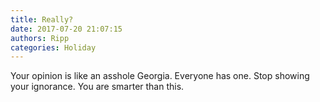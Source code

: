 ```yaml
---
title: Really?
date: 2017-07-20 21:07:15
authors: Ripp
categories: Holiday
---
```


 Your opinion is like an asshole Georgia. Everyone has one. Stop showing your ignorance. You are smarter than this.